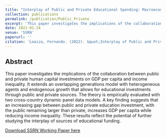 ```yaml
---
title: "Interplay of Public and Private Educational Spending: Macroeconomic Implications"
collection: publications
permalink: /publication/Public_Private
excerpt: 'This paper investigates the implications of the collaboration between public and private human capital investments on GDP per capita and income inequality.'
date: 2022-01-24
venue: 'SSRN'
paperurl: ''
citation: 'Loaiza, Fernando. (2022). &quot;Interplay of Public and Private Educational Spending: Macroeconomic Implications&quot;.'
---
```


## Abstract

This paper investigates the implications of the collaboration between public and private human capital investments on GDP per capita and income inequality. It extends an overlapping generations model with heterogeneous agents and endogenous growth that allows for educational investments through public and private sources. The theory is empirically evaluated with two cross-country dynamic panel data models. A key finding suggests that an increasing gap between public and private education investment, with the public remaining larger than private, increases GDP per capita while reducing income inequality. These results reflect the potential of further studying the interplay of sources of educational funding.

[Download SSRN Working Paper here](https://papers.ssrn.com/sol3/papers.cfm?abstract_id=4350825)


